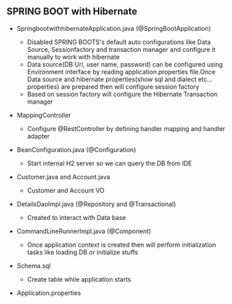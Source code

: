 ## SPRING BOOT with Hibernate

 * SpringbootwithhibernateApplication.java (@SpringBootApplication)

	* Disabled SPRING BOOTS's default auto configurations like Data Source, Sessionfactory and transaction manager and    configure it manually to work with hibernate
	* Data source(DB Url, user name, password) can be configured using Environment interface by reading application.properties  file.Once Data source and hibernate properties(show sql and dialect etc... properties) are prepared then will configure session factory
	* Based on session factory will configure the Hibernate Transaction manager

 * MappingController

    * Configure @RestController by defining handler mapping and handler adapter

 * BeanConfiguration.java (@Configuration)

    * Start internal H2 server so we can query the DB from IDE

 * Customer.java and Account.java

    * Customer and Account VO

 * DetailsDaoImpl.java (@Repository and @Transactional)

    * Created to interact with Data base

 * CommandLineRunnerImpl.java (@Component)

    * Once application context is created then will perform initialization tasks like loading DB or initialize stuffs

 * Schema.sql 

    * Create table while application starts

 * Application.properties






